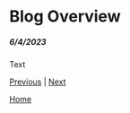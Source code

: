 # Blog Overview
##### 6/4/2023

Text

[Previous](entry06.md) | [Next](entry08.md)

[Home](../README.md)
